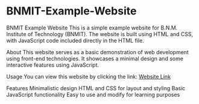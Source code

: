 # BNMIT-Example-Website

BNMIT Example Website
This is a simple example website for B.N.M. Institute of Technology (BNMIT). The website is built using HTML and CSS, with JavaScript code included directly in the HTML file.

About
This website serves as a basic demonstration of web development using front-end technologies. It showcases a minimal design and some interactive features using JavaScript.

Usage
You can view this website by clicking the link:
[Website Link](https://rahulbomnalli.github.io/BNMIT-Example-Website/)

Features
Minimalistic design
HTML and CSS for layout and styling
Basic JavaScript functionality
Easy to use and modify for learning purposes


